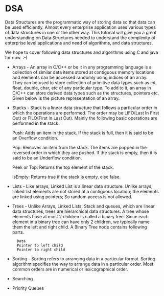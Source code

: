 # DSA

Data Structures are the programmatic way of storing data so that data can be used efficiently. Almost every enterprise application uses various types of data structures in one or the other way. This tutorial will give you a great understanding on Data Structures needed to understand the complexity of enterprise level applications and need of algorithms, and data structures.

We hope to cover following data structures and algorithms using C and java for now. :-)

* Arrays - An array in C/C++ or be it in any programming language is a collection of similar data items stored at contiguous memory locations and elements can be accessed randomly using indices of an array.  
They can be used to store collection of primitive data types such as int, float, double, char, etc of any particular type. To add to it, an array in C/C++ can store derived data types such as the structures, pointers etc. Given below is the picture representation of an array.

* Stacks - Stack is a linear data structure that follows a particular order in which the operations are performed. The order may be LIFO(Last In First Out) or FILO(First In Last Out).
Mainly the following basic operations are performed in the stack:

    Push: Adds an item in the stack. If the stack is full, then it is said to be an Overflow condition.

    Pop: Removes an item from the stack. The items are popped in the reversed order in which they are pushed. If the stack is empty, then it is said to be an Underflow condition.

    Peek or Top: Returns the top element of the stack.

    isEmpty: Returns true if the stack is empty, else false.

* Lists - Like arrays, Linked List is a linear data structure. Unlike arrays, linked list elements are not stored at a contiguous location; the elements are linked using pointers; So random access is not allowed.

* Trees - Unlike Arrays, Linked Lists, Stack and queues, which are linear data structures, trees are hierarchical data structures.
A tree whose elements have at most 2 children is called a binary tree. Since each element in a binary tree can have only 2 children, we typically name them the left and right child.
    A Binary Tree node contains following parts.

        Data
        Pointer to left child
        Pointer to right child

* Sorting - Sorting refers to arranging data in a particular format. Sorting algorithm specifies the way to arrange data in a particular order. Most common orders are in numerical or lexicographical order.

* Searching
* Priority Queues


